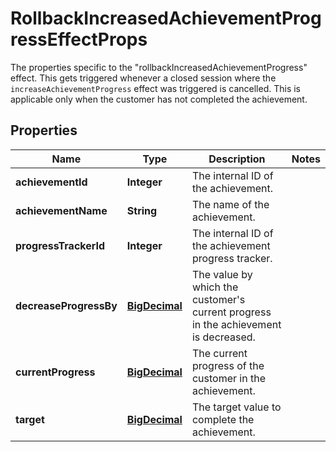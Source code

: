 

# RollbackIncreasedAchievementProgressEffectProps

The properties specific to the \"rollbackIncreasedAchievementProgress\" effect. This gets triggered whenever a closed session where the `increaseAchievementProgress` effect was triggered is cancelled. This is applicable only when the customer has not completed the achievement.
## Properties

Name | Type | Description | Notes
------------ | ------------- | ------------- | -------------
**achievementId** | **Integer** | The internal ID of the achievement. | 
**achievementName** | **String** | The name of the achievement. | 
**progressTrackerId** | **Integer** | The internal ID of the achievement progress tracker. | 
**decreaseProgressBy** | [**BigDecimal**](BigDecimal.md) | The value by which the customer&#39;s current progress in the achievement is decreased. | 
**currentProgress** | [**BigDecimal**](BigDecimal.md) | The current progress of the customer in the achievement. | 
**target** | [**BigDecimal**](BigDecimal.md) | The target value to complete the achievement. | 



